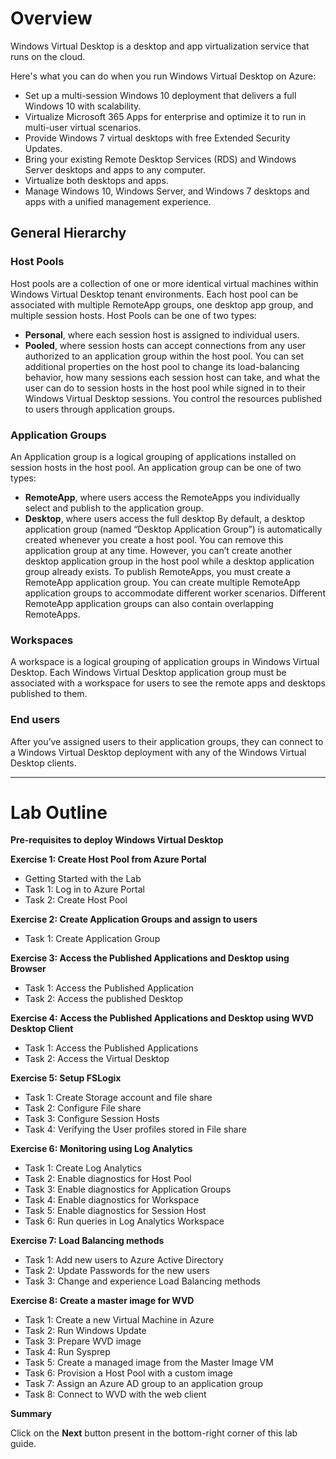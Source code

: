 # **Overview** 
   
Windows Virtual Desktop is a desktop and app virtualization service that runs on the cloud.

Here's what you can do when you run Windows Virtual Desktop on Azure:

   - Set up a multi-session Windows 10 deployment that delivers a full Windows 10 with scalability.
   - Virtualize Microsoft 365 Apps for enterprise and optimize it to run in multi-user virtual scenarios.
   - Provide Windows 7 virtual desktops with free Extended Security Updates.
   - Bring your existing Remote Desktop Services (RDS) and Windows Server desktops and apps to any computer.
   - Virtualize both desktops and apps.
   - Manage Windows 10, Windows Server, and Windows 7 desktops and apps with a unified management experience.

## **General Hierarchy**

### **Host Pools**

Host pools are a collection of one or more identical virtual machines within Windows Virtual Desktop tenant environments. Each host pool can be associated with multiple RemoteApp groups, one desktop app group, and multiple session hosts. Host Pools can be one of two types: 

   - **Personal**, where each session host is assigned to individual users. 
   - **Pooled**, where session hosts can accept connections from any user authorized to an application group within the host pool. You can set additional properties on the host pool to change its load-balancing behavior, how many sessions each session host can take, and what the user can do to session hosts in the host pool while signed in to their Windows Virtual Desktop sessions. You control the resources published to users through application groups. 


### **Application Groups**

An Application group is a logical grouping of applications installed on session hosts in the host pool. An application group can be one of two types: 

   - **RemoteApp**, where users access the RemoteApps you individually select and publish to the application group. 
   - **Desktop**, where users access the full desktop By default, a desktop application group (named “Desktop Application Group”) is automatically created whenever you create a host pool. You can remove this application group at any time. However, you can’t create another desktop application group in the host pool while a desktop application group already exists. To publish RemoteApps, you must create a RemoteApp application group. You can create multiple RemoteApp application groups to accommodate different worker scenarios. Different RemoteApp application groups can also contain overlapping RemoteApps. 


### **Workspaces** 

A workspace is a logical grouping of application groups in Windows Virtual Desktop. Each Windows Virtual Desktop application group must be associated with a workspace for users to see the remote apps and desktops published to them. 

### **End users**

After you’ve assigned users to their application groups, they can connect to a Windows Virtual Desktop deployment with any of the Windows Virtual Desktop clients. 

________________________








# Lab Outline

**Pre-requisites to deploy Windows Virtual Desktop**

**Exercise 1: Create Host Pool from Azure Portal**

- Getting Started with the Lab
- Task 1: Log in to Azure Portal
- Task 2: Create Host Pool
    
**Exercise 2: Create Application Groups and assign to users**
    
- Task 1: Create Application Group
    
**Exercise 3: Access the Published Applications and Desktop using Browser**

- Task 1: Access the Published Application
- Task 2: Access the published Desktop
    
**Exercise 4: Access the Published Applications and Desktop using WVD Desktop Client**
    
- Task 1: Access the Published Applications
- Task 2: Access the Virtual Desktop
    
**Exercise 5: Setup FSLogix**
    
- Task 1: Create Storage account and file share
- Task 2: Configure File share
- Task 3: Configure Session Hosts
- Task 4: Verifying the User profiles stored in File share
    
**Exercise 6: Monitoring using Log Analytics**
    
- Task 1: Create Log Analytics
- Task 2: Enable diagnostics for Host Pool
- Task 3: Enable diagnostics for Application Groups
- Task 4: Enable diagnostics for Workspace
- Task 5: Enable diagnostics for Session Host
- Task 6: Run queries in Log Analytics Workspace
    
**Exercise 7: Load Balancing methods**
    
- Task 1: Add new users to Azure Active Directory
- Task 2: Update Passwords for the new users
- Task 3: Change and experience Load Balancing methods
    
**Exercise 8: Create a master image for WVD**
    
- Task 1: Create a new Virtual Machine in Azure
- Task 2: Run Windows Update
- Task 3: Prepare WVD image
- Task 4: Run Sysprep
- Task 5: Create a managed image from the Master Image VM
- Task 6: Provision a Host Pool with a custom image
- Task 7: Assign an Azure AD group to an application group
- Task 8: Connect to WVD with the web client
    
**Summary**


Click on the **Next** button present in the bottom-right corner of this lab guide.  

